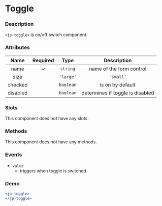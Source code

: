# Toggle

### Description

`<jp-toggle>` is on/off switch component.

### Attributes

| **Name** | **Required** | **Type** | **Description** |
| :----: | :----: | :----: | :---: |
| name | ✓ | `string` |  name of the form control |
| size | | `'large'`|`'small'` | size of the toggle button |
| checked | | `boolean`| is on by default |
| disabled | | `boolean`| determines if toggle is disabled |

  
### Slots

This component does not have any slots.

### Methods

This component does not have any methods.

### Events

- `value` 
  - triggers when toggle is switched

### Demo

```jsx live
<jp-toggle>
</jp-toggle>
```
